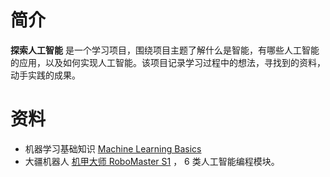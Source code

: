 # 简介
**探索人工智能** 是一个学习项目，围绕项目主题了解什么是智能，有哪些人工智能的应用，以及如何实现人工智能。该项目记录学习过程中的想法，寻找到的资料，动手实践的成果。

# 资料
- 机器学习基础知识 [Machine Learning Basics](http://www.deeplearningbook.org/contents/ml.html)
- 大疆机器人 [机甲大师 RoboMaster S1](https://www.dji.com/cn/robomaster-s1?site=brandsite&from=homepage) ， 6 类人工智能编程模块。
